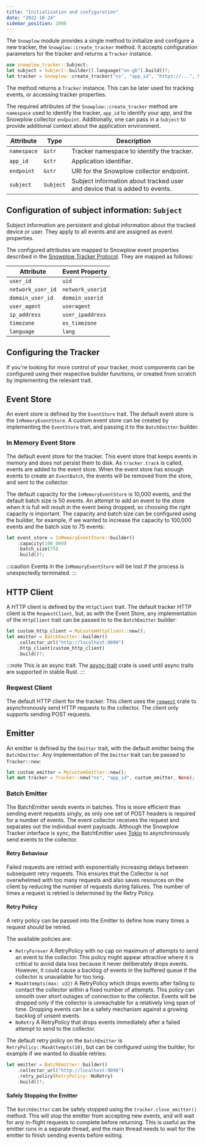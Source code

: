 ```yaml
---
title: "Initialization and configuration"
date: "2022-10-24"
sidebar_position: 2000
---
```


The `Snowplow` module provides a single method to initialize and configure a new tracker, the `Snowplow::create_tracker` method. It accepts configuration parameters for the tracker and returns a `Tracker` instance.

```rust
use snowplow_tracker::Subject;
let subject = Subject::builder().language("en-gb").build()?;
let tracker = Snowplow::create_tracker("ns", "app_id", "https://...", Some(subject));
```

The method returns a `Tracker` instance. This can be later used for tracking events, or accessing tracker properties.

The required attributes of the `Snowplow::create_tracker` method are `namespace` used to identify the tracker, `app_id` to identify your app, and the Snowplow collector `endpoint`. Additionally, one can pass in a `Subject` to provide additional context about the application environment.

| Attribute   | Type      | Description                                                                |
| ----------- | --------- | -------------------------------------------------------------------------- |
| `namespace` | `&str`    | Tracker namespace to identify the tracker.                                 |
| `app_id`    | `&str`    | Application identifier.                                                    |
| `endpoint`  | `&str`    | URI for the Snowplow collector endpoint.                                   |
| `subject`   | `Subject` | Subject information about tracked user and device that is added to events. |

## Configuration of subject information: `Subject`

Subject information are persistent and global information about the tracked device or user. They apply to all events and are assigned as event properties.

The configured attributes are mapped to Snowplow event properties described in the [Snowplow Tracker Protocol](/docs/collecting-data/collecting-from-own-applications/snowplow-tracker-protocol/index.md). They are mapped as follows:

| Attribute         | Event Property   |
| ----------------- | ---------------- |
| `user_id`         | `uid`            |
| `network_user_id` | `network_userid` |
| `domain_user_id`  | `domain_userid`  |
| `user_agent`      | `useragent`      |
| `ip_address`      | `user_ipaddress` |
| `timezone`        | `os_timezone`    |
| `language`        | `lang`           |

## Configuring the Tracker

If you're looking for more control of your tracker, most components can be configured using their respective builder functions, or created from scratch by implementing the relevant trait.

## Event Store

An event store is defined by the `EventStore` trait. The default event store is the `InMemoryEventStore`. A custom event store can be created by implementing the `EventStore` trait, and passing it to the `BatchEmitter` builder.

### In Memory Event Store

The default event store for the tracker. This event store that keeps events in memory and does not persist them to disk. As `tracker.track` is called, events are added to the event store. When the event store has enough events to create an `EventBatch`, the events will be removed from the store, and sent to the collector.

The default capacity for the `InMemoryEventStore` is 10,000 events, and the default batch size is 50 events. An attempt to add an event to the store when it is full will result in the event being dropped, so choosing the right capacity is important. The capacity and batch size can be configured using the builder, for example, if we wanted to increase the capacity to 100,000 events and the batch size to 75 events:

```rust
let event_store = InMemoryEventStore::builder()
    .capacity(100_000)
    .batch_size(75)
    .build()?;
```

:::caution Events in the `InMemoryEventStore` will be lost if the process is unexpectedly terminated.
:::

## HTTP Client

A HTTP client is defined by the `HttpClient` trait. The default tracker HTTP client is the `ReqwestClient`, but, as with the Event Store, any implementation of the  `HttpClient` trait can be passed to to the `BatchEmitter` builder:

```rust
let custom_http_client = MyCustomHttpClient::new();
let emitter = BatchEmitter::builder()
    .collector_url("http://localhost:9090")
    .http_client(custom_http_client)
    .build()?;
```

:::note This is an async trait. The [async-trait](https://github.com/dtolnay/async-trait) crate is used until async traits are supported in stable Rust.
:::

### Reqwest Client

The default HTTP client for the tracker. This client uses the [`reqwest`](https://github.com/seanmonstar/reqwest) crate to asynchronously send HTTP requests to the collector. The client only supports sending POST requests.

## Emitter

An emitter is defined by the `Emitter` trait, with the default emitter being the `BatchEmitter`. Any implementation of the `Emitter` trait can be passed to `Tracker::new`:

```rust
let custom_emitter = MyCustomEmitter::new();
let mut tracker = Tracker::new("ns", "app_id", custom_emitter, None);
```

### Batch Emitter

The BatchEmitter sends events in batches. This is more efficient than sending event requests singly, as only one set of POST headers is required for a number of events. The event collector receives the request and separates out the individual event payloads. Although the Snowplow Tracker interface is sync, the BatchEmitter uses [Tokio](https://github.com/tokio-rs/tokio) to asynchronously send events to the collector.

#### Retry Behaviour

Failed requests are retried with exponentially increasing delays between subsequent retry requests. This ensures that the Collector is not overwhelmed with too many requests and also saves resources on the client by reducing the number of requests during failures. The number of times a request is retried is determined by the Retry Policy.

#### Retry Policy

A retry policy can be passed into the Emitter to define how many times a request should be retried.

The available policies are:

- `RetryForever` A RetryPolicy with no cap on maximum of attempts to send an event to the collector. This policy might appear attractive where it is critical to avoid data loss because it never deliberately drops events. However, it could cause a backlog of events in the buffered queue if the collector is unavailable for too long. 
- `MaxAttempts(max: u32)` A RetryPolicy which drops events after failing to contact the collector within a fixed number of attempts. This policy can smooth over short outages of connection to the collector. Events will be dropped only if the collector is unreachable for a relatively long span of time. Dropping events can be a safety mechanism against a growing backlog of unsent events.
- `NoRetry` A RetryPolicy that drops events immediately after a failed attempt to send to the collector.

The default retry policy on the `BatchEmitter` is `RetryPolicy::MaxAttempts(10)`, but can be configured using the builder, for example if we wanted to disable retries:

```rust
let emitter = BatchEmitter::builder()
    .collector_url("http://localhost:9090")
    .retry_policy(RetryPolicy::NoRetry)
    .build()?;
```

#### Safely Stopping the Emitter

The `BatchEmitter` can be safely stopped using the `tracker.close_emitter()` method. This will stop the emitter from accepting new events, and will wait for any in-flight requests to complete before returning. This is useful as the emitter runs in a separate thread, and the main thread needs to wait for the emitter to finish sending events before exiting.


